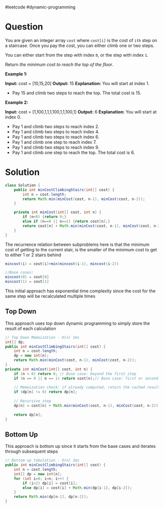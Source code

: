 #leetcode #dynamic-programming

# Question

You are given an integer array `cost` where `cost[i]` is the cost of `ith` step on a staircase. Once you pay the cost, you can either climb one or two steps.

You can either start from the step with index `0`, or the step with index `1`.

Return _the minimum cost to reach the top of the floor_.

**Example 1:**

**Input:** cost = [10,15,20]
**Output:** 15
**Explanation:** You will start at index 1.
- Pay 15 and climb two steps to reach the top.
The total cost is 15.

**Example 2:**

**Input:** cost = [1,100,1,1,1,100,1,1,100,1]
**Output:** 6
**Explanation:** You will start at index 0.
- Pay 1 and climb two steps to reach index 2.
- Pay 1 and climb two steps to reach index 4.
- Pay 1 and climb two steps to reach index 6.
- Pay 1 and climb one step to reach index 7.
- Pay 1 and climb two steps to reach index 9.
- Pay 1 and climb one step to reach the top.
The total cost is 6.

# Solution

```java
class Solution {
    public int minCostClimbingStairs(int[] cost) {
        int n = cost.length;
        return Math.min(minCost(cost, n-1), minCost(cost, n-2));
    }

    private int minCost(int[] cost, int n) {
        if (n<0) {return 0;}
        else if (n==0 || n==1) {return cost[n];}
        return cost[n] + Math.min(minCost(cost, n-1), minCost(cost, n-2));
    }
}
```

The recurrence relation between subproblems here is that the minimum cost of getting to the current stair, is the smaller of the minimum cost to get to either 1 or 2 stairs behind

```java
mincost(i) = cost[i]+min(mincost(i-1), mincost(i-2))

//Base cases:  
mincost(0) = cost[0]
mincost(1) = cost[1]
```

This initial approach has exponential time complexity since the cost for the same step will be recalculated multiple times

## Top Down

This approach uses top down dynamic programming to simply store the result of each calculation

```java
// Top Down Memoization - O(n) 1ms
int[] dp;
public int minCostClimbingStairs(int[] cost) {
    int n = cost.length;
    dp = new int[n];
    return Math.min(minCost(cost, n-1), minCost(cost, n-2));
}
private int minCost(int[] cost, int n) {
    if (n < 0) return 0; // Base case: beyond the first step
    if (n == 0 || n == 1) return cost[n];// Base case: first or second step
    
    // Memoization check: if already computed, return the cached result
    if (dp[n] != 0) return dp[n]; 
    
    // Recursive step
    dp[n] = cost[n] + Math.min(minCost(cost, n-1), minCost(cost, n-2));
    
    return dp[n];
}
```

## Bottom Up

This approach is bottom up since it starts from the base cases and iterates through subsequent steps 

```java
// Bottom up tabulation - O(n) 1ms
public int minCostClimbingStairs(int[] cost) {
	int n = cost.length;
	int[] dp = new int[n];
	for (int i=0; i<n; i++) {
		if (i<2) dp[i] = cost[i];
		else dp[i] = cost[i] + Math.min(dp[i-1], dp[i-2]);
	}
	return Math.min(dp[n-1], dp[n-2]);
}
```

